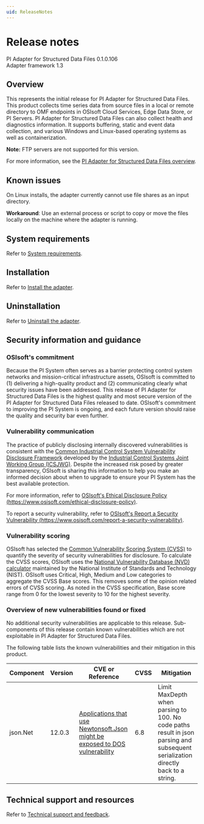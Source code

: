 ```yaml
---
uid: ReleaseNotes
---
```


# Release notes

PI Adapter for Structured Data Files 0.1.0.106 <br>
Adapter framework 1.3

## Overview

This represents the initial release for PI Adapter for Structured Data Files. This product collects time series data from source files in a local or remote directory to OMF endpoints in OSIsoft Cloud Services, Edge Data Store, or PI Servers. PI Adapter for Structured Data Files can also collect health and diagnostics information. It supports buffering, static and event data collection, and various Windows and Linux-based operating systems as well as containerization.

**Note:** FTP servers are not supported for this version.

For more information, see the [PI Adapter for Structured Data Files overview](xref:PIAdapterforSDFOverview).

## Known issues

On Linux installs, the adapter currently cannot use file shares as an input directory.

**Workaround**: Use an external process or script to copy or move the files locally on the machine where the adapter is running.

## System requirements

Refer to [System requirements](xref:SystemRequirements).

## Installation

Refer to [Install the adapter](xref:InstallTheAdapter).

## Uninstallation

Refer to [Uninstall the adapter](xref:UninstallTheAdapter).

## Security information and guidance

### OSIsoft's commitment

Because the PI System often serves as a barrier protecting control system networks and mission-critical infrastructure assets, OSIsoft is committed to (1) delivering a high-quality product and (2) communicating clearly what security issues have been addressed. This release of PI Adapter for Structured Data Files is the highest quality and most secure version of the PI Adapter for Structured Data Files released to date. OSIsoft's commitment to improving the PI System is ongoing, and each future version should raise the quality and security bar even further.

### Vulnerability communication

The practice of publicly disclosing internally discovered vulnerabilities is consistent with the [Common Industrial Control System Vulnerability Disclosure Framework](https://ics-cert.us-cert.gov/sites/default/files/ICSJWG-Archive/ICSJWG_Vulnerability_Disclosure_Framework_Final_1.pdf) developed by the [Industrial Control Systems Joint Working Group (ICSJWG)](https://ics-cert.us-cert.gov/Industrial-Control-Systems-Joint-Working-Group-ICSJWG). Despite the increased risk posed by greater transparency, OSIsoft is sharing this information to help you make an informed decision about when to upgrade to ensure your PI System has the best available protection.

For more information, refer to [OSIsoft's Ethical Disclosure Policy (https://www.osisoft.com/ethical-disclosure-policy)](https://www.osisoft.com/ethical-disclosure-policy).

To report a security vulnerability, refer to [OSIsoft's Report a Security Vulnerability (https://www.osisoft.com/report-a-security-vulnerability)](https://www.osisoft.com/report-a-security-vulnerability).

### Vulnerability scoring

OSIsoft has selected the [Common Vulnerability Scoring System (CVSS)](https://www.first.org/cvss/v2/guide) to quantify the severity of security vulnerabilities for disclosure. To calculate the CVSS scores, OSIsoft uses the [National Vulnerability Database (NVD) calculator](https://nvd.nist.gov/cvss.cfm?calculator&amp;version=2)  maintained by the National Institute of Standards and Technology (NIST). OSIsoft uses Critical, High, Medium and Low categories to aggregate the CVSS Base scores. This removes some of the opinion related errors of CVSS scoring. As noted in the CVSS specification, Base score range from 0 for the lowest severity to 10 for the highest severity.

### Overview of new vulnerabilities found or fixed

No additional security vulnerabilities are applicable to this release. Sub-components of this release contain known vulnerabilities which are not exploitable in PI Adapter for Structured Data Files.

The following table lists the known vulnerabilities and their mitigation in this product.

 Component | Version | CVE or Reference | CVSS | Mitigation
 --------- | ------- | -----------------| ------ | ----------
 json.Net | 12.0.3 | [Applications that use Newtonsoft.Json might be exposed to DOS vulnerability](https://alephsecurity.com/vulns/aleph-2018004) | 6.8 | Limit MaxDepth when parsing to 100. No code paths result in json parsing and subsequent serialization directly back to a string.

## Technical support and resources

Refer to [Technical support and feedback](xref:TechnicalSupportAndFeedback).
